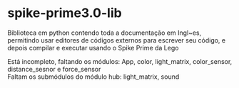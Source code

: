 # spike-prime3.0-lib
Biblioteca em python contendo toda a documentação em Ingl~es, permitindo usar editores de códigos externos para escrever seu código, e depois compilar e executar usando o Spike Prime da Lego

Está incompleto, faltando os módulos: App, color, light_matrix, color_sensor, distance_sesnor e force_sensor  
Faltam os submódulos do módulo hub:  light_matrix, sound
